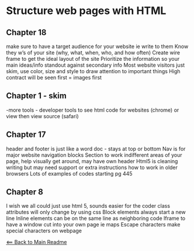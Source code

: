 # Structure web pages with HTML

## Chapter 18

make sure to have a target audience for your website ie write to them
Know they w’s of your site (why, what, when, who, and how often)
Create wire frame to get the ideal layout of the site
Prioritize the information so your main ideas/info standout against secondary info
Most website visitors just skim, use color, size and style to draw attention to important things
High contract will be seen first = images first

## Chapter 1 - skim

-more tools - developer tools to see html code for websites (chrome) or view then view source (safari)

## Chapter 17

header and footer is just like a word doc - stays at top or bottom
Nav is for major website navigation blocks
Section to work indifferent areas of your page, help visually get around, may have own header
Html5 is cleaning writing but may need support or extra instructions how to work in older browsers
Lots of examples of codes starting pg 445

## Chapter 8

I wish we all could just use html 5, sounds easier for the coder
class attributes will only change by using css
Block elements always start a new line
Inline elements can be on the same line as neighboring code
Iframe to have a window cut into your own page ie maps
Escape characters make special characters on webpage

[<== Back to Main Readme](README.md)